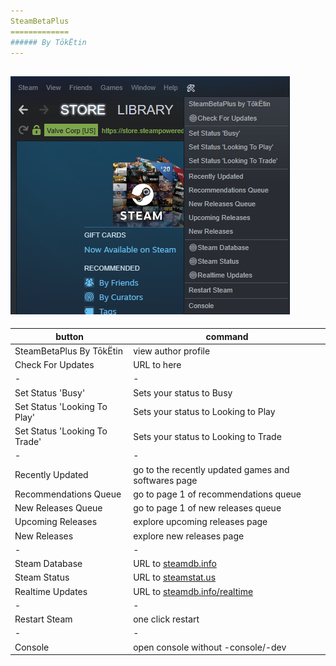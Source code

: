 ```yaml
---
SteamBetaPlus
=============
###### By TōkËtin
---
```

![preview](preview.png)
---
| button | command |
| - | - |
| SteamBetaPlus By TōkËtin | view author profile |
| Check For Updates | URL to here |
| - | - |
| Set Status 'Busy' | Sets your status to Busy |
| Set Status 'Looking To Play' | Sets your status to Looking to Play |
| Set Status 'Looking To Trade' | Sets your status to Looking to Trade |
| - | - |
| Recently Updated | go to the recently updated games and softwares page |
| Recommendations Queue | go to page 1 of recommendations queue |
| New Releases Queue | go to page 1 of new releases queue |
| Upcoming Releases | explore upcoming releases page |
| New Releases | explore new releases page |
| - | - |
| Steam Database | URL to [steamdb.info](steamdb.info) |
| Steam Status | URL to [steamstat.us](steamstat.us) |
| Realtime Updates | URL to [steamdb.info/realtime](steamdb.info/realtime) |
| - | - |
| Restart Steam | one click restart |
| - | - |
| Console | open console without -console/-dev |
